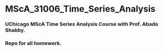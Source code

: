 # MScA_31006_Time_Series_Analysis

### UChicago MScA Time Series Analysis Course with Prof. Abado Shabby.

### Repo for all homework.
